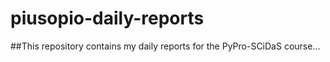 # piusopio-daily-reports
##This repository contains my daily reports for the PyPro-SCiDaS course...
